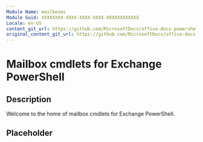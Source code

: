```yaml
---
Module Name: mailboxes
Module Guid: XXXXXXXX-XXXX-XXXX-XXXX-XXXXXXXXXXXX
Locale: en-US
content_git_url: https://github.com/MicrosoftDocs/office-docs-powershell/blob/live/exchange/exchange-ps/exchange/mailboxes/mailboxes.md
original_content_git_url: https://github.com/MicrosoftDocs/office-docs-powershell/blob/live/exchange/exchange-ps/exchange/mailboxes/mailboxes.md
---
```


# Mailbox cmdlets for Exchange PowerShell

## Description

Welcome to the home of mailbox cmdlets for Exchange PowerShell.

## Placeholder